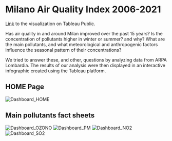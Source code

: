 # Milano Air Quality Index 2006-2021

[Link](https://public.tableau.com/app/profile/giorgio.carbone3907/viz/IndicediQualitdellAriaIQAnellagglomeratodiMilanoanalisidellandamentostagionaleeannualeCarboneCavallaroMarconziniScuri/Dashboard_HOME) to the visualization on Tableau Public.

Has air quality in and around Milan improved over the past 15 years? Is the concentration of pollutants higher in winter or summer? and why? What are the main pollutants, and what meteorological and anthropogenic factors influence the seasonal pattern of their concentrations?

We tried to answer these, and other, questions by analyzing data from ARPA Lombardia. The results of our analysis were then displayed in an interactive infographic created using the Tableau platform.

## HOME Page
![Dashboard_HOME](https://user-images.githubusercontent.com/94122042/222145098-35f2115e-d32a-44f5-98b7-3e864b63084e.png)

## Main pollutants fact sheets

![Dashboard_OZONO](https://user-images.githubusercontent.com/94122042/222145187-258971a2-2cc4-4e9f-85d8-1513a62baf6c.png)
![Dashboard_PM](https://user-images.githubusercontent.com/94122042/222145198-323cb758-9710-47c5-9bae-8a02907e5e28.png)
![Dashboard_NO2](https://user-images.githubusercontent.com/94122042/222145221-e151c6fd-9c6e-45f8-a552-f5376c56faf7.png)
![Dashboard_SO2](https://user-images.githubusercontent.com/94122042/222145236-cb0c7908-2e38-42c2-bcac-d22ea902af55.png)
